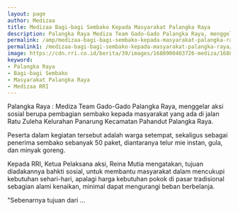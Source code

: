 ```yaml
---
layout: page
author: Medizaa
title: Medizaa Bagi-bagi Sembako Kepada Masyarakat Palangka Raya
description: Palangka Raya Mediza Team Gado-Gado Palangka Raya, menggelar akѕi soѕial berupa pembagian sembako kepada masyarakat yang ada di jalan Ratu Zuleha Ke
permalink: /amp/medizaa-bagi-bagi-sembako-kepada-masyarakat-palangka-raya/
permalink1: /medizaa-bagi-bagi-sembako-kepada-masyarakat-palangka-raya/
image: https://cdn.rri.co.id/berita/39/images/1688900403726-mediza/1688900403726-mediza.jpg
keyword: 
- Palangka Raya
- Bagi-bagi Sembako
- Masyarakat Palangka Raya
- Medizaa RRI
---
```

<p>Palangka Raya : Mediza Team Gado-Gado Palangka Raya, menggelar akѕi soѕial berupa pembagian sembako kepada masyarakat yang ada di jalan Ratu Zuleha Kelurahan Panarung Kecamatan Pahandut Palangka Raya. </p><p>Peserta dalam kegiatan tersebut adalah warga setempat, sekaligus sebagai penerima sembako sebanyak 50 paket, diantaranya telur mie instan, gula, dan minyak goreng.</p><p>Kepada RRI, Ketua Pelaksana akѕi, Reina Mutia mengatakan, tujuan diadakannya bahkti soѕial, untuk membantu masyarakat dalam mencukupi kebutuhan sehari-hari, apalagi harga kebutuhan pokok di pasar tradiѕional sebagian alami kenaikan, minimal dapat mengurangi beban berbelanja.</p><p>"Sebenarnya tujuan dari ...</p>

